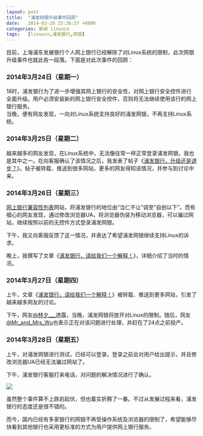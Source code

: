 ```yaml
---
layout: post
title:	"浦发网银升级事件回顾"
date:	2014-03-28 23:36:57 +0800 
categories:	新闻 linuxcn 
tags:	[linuxcn,浦发银行,网银]
---
```



目前，上海浦东发展银行个人网上银行已经解除了对Linux系统的限制，此次网银升级事件也就此告一段落。下面是对此次事件的回顾：


### 2014年3月24日（星期一）


18时，浦发银行为了进一步增强其网上银行的安全性，对网上银行安全控件进行全面升级。用户必须安装新的网上银行安全控件，否则将无法继续使用该行的网上银行服务。  
 当晚，便有网友发现，一向对Linux系统支持良好的浦发网银，不再支持Linux系统。


### 2014年3月25日（星期二）


越来越多的网友发现，在Linux系统中，无法像往常一样正常登录浦发网银。我也是其中之一。在向客服确认了该情况之后，我发表了帖子《[浦发银行，升级还是退步？](http://linux.cn/article-2756-1.html)》。帖子被转载、推送到很多网站，更多的网友得知该情况，并参与到讨论中来。


### 2014年3月26日（星期三）


[网上银行兼容性列表](http://openbanks.info/)网站，将浦发银行的地位由“当仁不让”调至“自刽以下”。而有细心的网友发现，通过修改浏览器UA，将浏览器伪装为移动浏览器，可以骗过网站，继续按照以前的无控件方式登录浦发网银。


下午，我又向客服反馈了这一情况，并表达了希望浦发网银继续支持Linux的诉求。


晚上，我撰写了文章《[浦发银行，请给我们一个解释！](http://linux.cn/article-2763-1.html)》，详细介绍了当时的情况。


### 2014年3月27日（星期四）


上午，文章《[浦发银行，请给我们一个解释！](http://linux.cn/article-2763-1.html)》被转载、推送到更多网站，引发了越来越多网友的讨论。


下午，网友[@林夕\_\_\_](http://weibo.com/u/2079764871)透露，当晚，浦发网银将放开对Linux的限制。随后，网友[@Mr\_and\_Mrs\_Wu](http://weibo.com/2x2xm4)也表示正在对该问题进行处理，并赶在了24点之前投产。


### **2014年3月28日（星期五）**


上午，对浦发网银进行测试，已经可以登录。登录之前会对用户给出提示，并且修改浏览器UA已经无法骗过网站了。


下午，浦发银行客服打来电话，对问题的解决情况进行了确认。


![](/Asserts/Images//attachment/album/201403/28/233328x48ovip50pollmd0.png)


虽然整个事件算不上跌宕起伏，但也着实折腾了一番。不过从发展过程来看，浦发银行的态度还是很不错的。


而今，国内已经有多家银行的网银不再受操作系统及浏览器的限制了，希望能够尽快看到其他银行也采用更标准的方式为用户提供网上银行服务。

